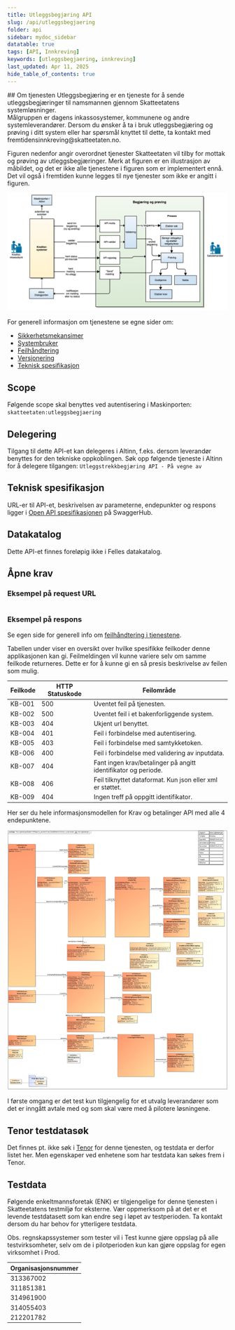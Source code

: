 ```yaml
---
title: Utleggsbegjæring API
slug: /api/utleggsbegjaering
folder: api
sidebar: mydoc_sidebar
datatable: true
tags: [API, Innkreving]
keywords: [utleggsbegjaering, innkreving]
last_updated: Apr 11, 2025
hide_table_of_contents: true
---
```


<Summary>## Om tjenesten
Utleggsbegjæring er en tjeneste for å sende utleggsbegjæringer til namsmannen gjennom Skatteetatens systemløsninger.</Summary>

<Tabs underline={true}>
<TabItem headerText="Om tjenesten" itemKey="itemKey-1" default>
Målgruppen er dagens inkassosystemer, kommunene og andre systemleverandører.
Dersom du ønsker å ta i bruk utleggsbegjæring og prøving i ditt system eller har spørsmål knyttet til dette, ta kontakt med fremtidensinnkreving@skatteetaten.no.

Figuren nedenfor angir overordnet tjenester Skatteetaten vil tilby for mottak og prøving av utleggsbegjæringer. Merk at figuren er en illustrasjon av måbildet, og det er ikke alle tjenestene i figuren som er implementert ennå. Det vil også i fremtiden kunne legges til nye tjenester som ikke er angitt i figuren.

[![Informasjonsmodell](../../static/download/Utleggsbegjaering_oversikt.png)](../../static/download/Utleggsbegjaering_oversikt.png)


For generell informasjon om tjenestene se egne sider om:

* [Sikkerhetsmekansimer](../om/sikkerhet.md)
* [Systembruker](../om/systembruker.md)
* [Feilhåndtering](../om/feil.md)
* [Versjonering](../om/versjoner.md)
* [Teknisk spesifikasjon](../om/tekniskspesifikasjon.md)

## Scope

Følgende scope skal benyttes ved autentisering i Maskinporten: `skatteetaten:utleggsbegjaering`

## Delegering

Tilgang til dette API-et kan delegeres i Altinn, f.eks. dersom leverandør benyttes for den tekniske oppkoblingen. Søk
opp følgende tjeneste i Altinn for å delegere tilgangen: `Utleggstrekkbegjæring API - På vegne av`

## Teknisk spesifikasjon

URL-er til API-et, beskrivelsen av parameterne, endepunkter og respons ligger
i [Open API spesifikasjonen](https://app.swaggerhub.com/apis/skatteetaten/utleggsbegjaering-app) på SwaggerHub.

## Datakatalog

Dette API-et finnes foreløpig ikke i Felles datakatalog.

</TabItem>
<TabItem headerText="Eksempler" itemKey="itemKey-2"> 

## Åpne krav

### Eksempel på request URL

```
```

### Eksempel på respons



</TabItem>
<TabItem headerText="Feilkoder" itemKey="itemKey-3">

Se egen side for generell info om [feilhåndtering i tjenestene](../om/feil.md).

Tabellen under viser en oversikt over hvilke spesifikke feilkoder denne applikasjonen kan gi. Feilmeldingen vil kunne variere selv om samme feilkode returneres. Dette er for å kunne gi en så presis beskrivelse av feilen som mulig.

| Feilkode | HTTP Statuskode | Feilområde                                                     |
|----------|-----------------|----------------------------------------------------------------|
| KB-001   | 500             | Uventet feil på tjenesten.                                     |
| KB-002   | 500             | Uventet feil i et bakenforliggende system.                     |
| KB-003   | 404             | Ukjent url benyttet.                                           |
| KB-004   | 401             | Feil i forbindelse med autentisering.                          |
| KB-005   | 403             | Feil i forbindelse med samtykketoken.                          |
| KB-006   | 400             | Feil i forbindelse med validering av inputdata.                |
| KB-007   | 404             | Fant ingen krav/betalinger på angitt identifikator og periode. |
| KB-008   | 406             | Feil tilknyttet dataformat. Kun json eller xml er støttet.     |
| KB-009   | 404             | Ingen treff på oppgitt identifikator.                          |

</TabItem>
<TabItem headerText="Informasjonsmodell" itemKey="itemKey-4">

Her ser du hele informasjonsmodellen for Krav og betalinger API med alle 4 endepunktene.

[![Informasjonsmodell](../../static/download/Informasjonsmodell_Kravogbetalinger.png)](../../static/download/Informasjonsmodell_Kravogbetalinger.png)

</TabItem>
<TabItem headerText="Test" itemKey="itemKey-5">

I første omgang er det test kun tilgjengelig for et utvalg leverandører som det er inngått avtale med og som skal være
med å pilotere løsningene.

## Tenor testdatasøk

Det finnes pt. ikke søk i [Tenor](../test/tenor.md) for denne tjenesten, og testdata er derfor listet her.
Men egenskaper ved enhetene som har testdata kan søkes frem i Tenor.

## Testdata

Følgende enkeltmannsforetak (ENK) er tilgjengelige for denne tjenesten i Skatteetatens testmiljø for eksterne.
Vær oppmerksom på at det er et levende testdatasett som kan endre seg i løpet av testperioden. Ta kontakt dersom du har
behov for ytterligere testdata.

Obs. regnskapssystemer som tester vil i Test kunne gjøre oppslag på alle testvirksomheter, selv om de i pilotperioden kun kan gjøre oppslag for egen virksomhet i Prod.

| Organisasjonsnummer | 
|---------------------|
| 313367002           |
| 311851381           |
| 314961900           |
| 314055403           |
| 212201782           |

</TabItem>
</Tabs>

